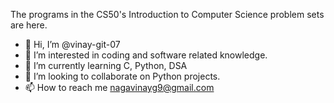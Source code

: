 The programs in the CS50's Introduction to Computer Science problem sets are here.

- 👋 Hi, I’m @vinay-git-07
- 👀 I’m interested in coding and software related knowledge.
- 🌱 I’m currently learning C, Python, DSA
- 💞️ I’m looking to collaborate on Python projects.
- 📫 How to reach me nagavinayg9@gmail.com

<!---
vinay-git-07/vinay-git-07 is a ✨ special ✨ repository because its `README.md` (this file) appears on your GitHub profile.
You can click the Preview link to take a look at your changes.
--->
